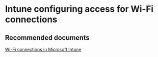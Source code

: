 <properties
	pageTitle="Company resource access - Wi-Fi connections"
	description="Company resource access - Wi-Fi connections"
	service="microsoft.intune"
	resource="intune"
	authors="mackie1604"
	displayOrder=""
	selfHelpType="generic"
	supportTopicIds="32435314"
	resourceTags=""
	productPesIds="15584"
	cloudEnvironments="public"
/>

# Intune configuring access for Wi-Fi connections

## **Recommended documents**

[Wi-Fi connections in Microsoft Intune](https://docs.microsoft.com/intune/deploy-use/wi-fi-connections-in-microsoft-intune)<br>



